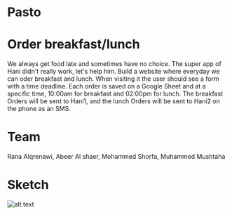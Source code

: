 # Pasto

# Order breakfast/lunch

We always get food late and sometimes have no choice. The super app of Hani didn't really work, let's help him. Build a website where everyday we can oder breakfast and lunch. When visiting it the user should see a form with a time deadline. Each order is saved on a Google Sheet and at a specific time, 10:00am for breakfast and 02:00pm for lunch. The breakfast Orders will be sent to Hani1, and the lunch Orders will be sent to Hani2 on the phone as an SMS.

# Team

Rana Alqrenawi,
Abeer Al shaer,
Mohammed Shorfa,
Muhammed Mushtaha



# Sketch

![alt text](https://scontent.fjrs2-1.fna.fbcdn.net/v/t34.0-12/16997507_10206350716085054_872691707_n.jpg?oh=c2f84b3ad54dba9bf3ce6243fbf6784b&oe=58B65083 "Sketch")
